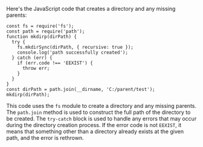 Here's the JavaScript code that creates a directory and any missing parents:
```
const fs = require('fs');
const path = require('path');
function mkdirp(dirPath) {
  try {
    fs.mkdirSync(dirPath, { recursive: true });
    console.log('path successfully created');
  } catch (err) {
    if (err.code !== 'EEXIST') {
      throw err;
    }
  }
}
const dirPath = path.join(__dirname, 'C:/parent/test');
mkdirp(dirPath);
```
This code uses the `fs` module to create a directory and any missing parents. The `path.join` method is used to construct the full path of the directory to be created. The `try-catch` block is used to handle any errors that may occur during the directory creation process. If the error code is not `EEXIST`, it means that something other than a directory already exists at the given path, and the error is rethrown.

